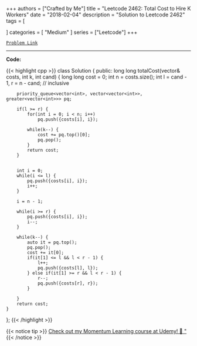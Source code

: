 
+++
authors = ["Crafted by Me"]
title = "Leetcode 2462: Total Cost to Hire K Workers"
date = "2018-02-04"
description = "Solution to Leetcode 2462"
tags = [
    
]
categories = [
    "Medium"
]
series = ["Leetcode"]
+++



[`Problem Link`](https://leetcode.com/problems/total-cost-to-hire-k-workers/description/)

---



**Code:**

{{< highlight cpp >}}
class Solution {
public:
    long long totalCost(vector<int>& costs, int k, int cand) {
        long long cost = 0;
        int n = costs.size();
        int l = cand - 1, r = n - cand; // inclusive
        
        priority_queue<vector<int>, vector<vector<int>>, greater<vector<int>>> pq;
        
        if(l >= r) {
            for(int i = 0; i < n; i++)
                pq.push({costs[i], i});
            
            while(k--) {
                cost += pq.top()[0];
                pq.pop();
            }
            return cost;
        }
        
        
        int i = 0;
        while(i <= l) {
            pq.push({costs[i], i});
            i++;
        }
        
        i = n - 1;
        
        while(i >= r) {
            pq.push({costs[i], i});
            i--;
        }
        
        while(k--) {
            auto it = pq.top();
            pq.pop();
            cost += it[0];
            if(it[1] <= l && l < r - 1) {
                l++;
                pq.push({costs[l], l});
            } else if(it[1] >= r && l < r - 1) {
                r--;
                pq.push({costs[r], r});
            }
            
        }
        return cost;
    }
};
{{< /highlight >}}



{{< notice tip >}}
[Check out my Momentum Learning course at Udemy! 🚀 "](https://www.udemy.com/course/blind-75-the-data-structures-and-algorithms-essentials/)
{{< /notice >}}

